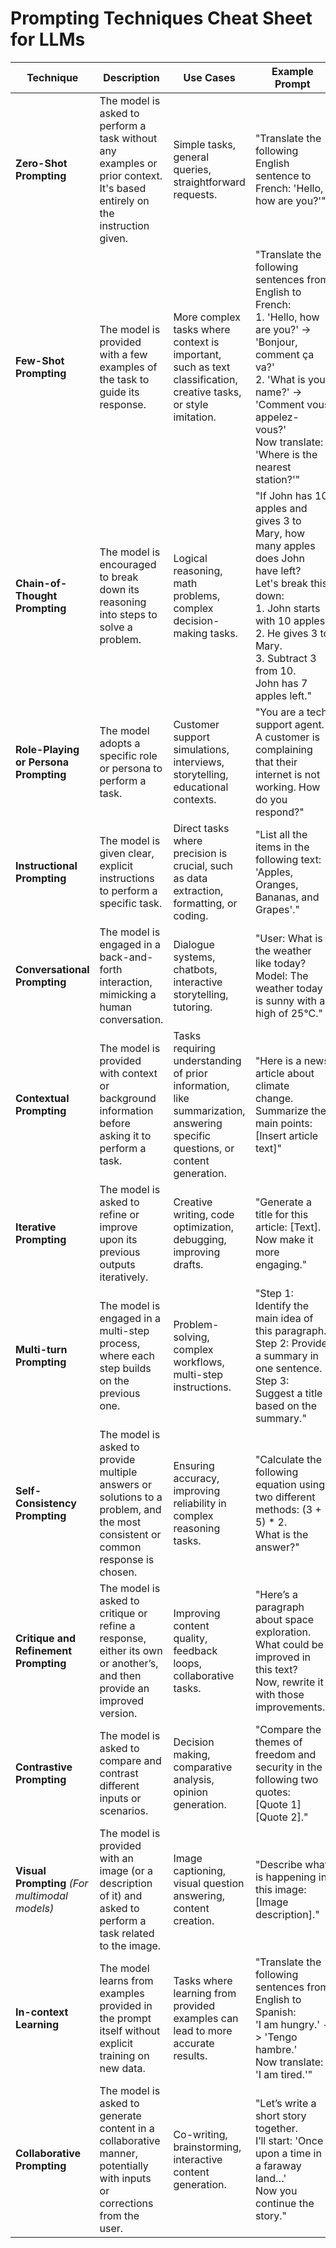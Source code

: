 # Prompting Techniques Cheat Sheet for LLMs

| **Technique**                       | **Description**                                                                                                        | **Use Cases**                                                                                         | **Example Prompt**                                                                                                                                               |
|-------------------------------------|------------------------------------------------------------------------------------------------------------------------|--------------------------------------------------------------------------------------------------------|------------------------------------------------------------------------------------------------------------------------------------------------------------------|
| **Zero-Shot Prompting**             | The model is asked to perform a task without any examples or prior context. It's based entirely on the instruction given. | Simple tasks, general queries, straightforward requests.                                               | "Translate the following English sentence to French: 'Hello, how are you?'"                                                                                      |
| **Few-Shot Prompting**              | The model is provided with a few examples of the task to guide its response.                                            | More complex tasks where context is important, such as text classification, creative tasks, or style imitation. | "Translate the following sentences from English to French:  <br> 1. 'Hello, how are you?' -> 'Bonjour, comment ça va?'  <br> 2. 'What is your name?' -> 'Comment vous appelez-vous?'  <br> Now translate: 'Where is the nearest station?'" |
| **Chain-of-Thought Prompting**      | The model is encouraged to break down its reasoning into steps to solve a problem.                                      | Logical reasoning, math problems, complex decision-making tasks.                                        | "If John has 10 apples and gives 3 to Mary, how many apples does John have left? <br> Let's break this down:  <br> 1. John starts with 10 apples.  <br> 2. He gives 3 to Mary.  <br> 3. Subtract 3 from 10.  <br> John has 7 apples left." |
| **Role-Playing or Persona Prompting** | The model adopts a specific role or persona to perform a task.                                                           | Customer support simulations, interviews, storytelling, educational contexts.                           | "You are a tech support agent. A customer is complaining that their internet is not working. How do you respond?"                                                  |
| **Instructional Prompting**         | The model is given clear, explicit instructions to perform a specific task.                                              | Direct tasks where precision is crucial, such as data extraction, formatting, or coding.                | "List all the items in the following text: 'Apples, Oranges, Bananas, and Grapes'."                                                                               |
| **Conversational Prompting**        | The model is engaged in a back-and-forth interaction, mimicking a human conversation.                                    | Dialogue systems, chatbots, interactive storytelling, tutoring.                                         | "User: What is the weather like today? <br> Model: The weather today is sunny with a high of 25°C."                                                                     |
| **Contextual Prompting**            | The model is provided with context or background information before asking it to perform a task.                         | Tasks requiring understanding of prior information, like summarization, answering specific questions, or content generation. | "Here is a news article about climate change. Summarize the main points: [Insert article text]"                                                                   |
| **Iterative Prompting**             | The model is asked to refine or improve upon its previous outputs iteratively.                                           | Creative writing, code optimization, debugging, improving drafts.                                        | "Generate a title for this article: [Text]. <br> Now make it more engaging."                                                                                           |
| **Multi-turn Prompting**            | The model is engaged in a multi-step process, where each step builds on the previous one.                                 | Problem-solving, complex workflows, multi-step instructions.                                            | "Step 1: Identify the main idea of this paragraph. <br> Step 2: Provide a summary in one sentence. <br> Step 3: Suggest a title based on the summary."                      |
| **Self-Consistency Prompting**      | The model is asked to provide multiple answers or solutions to a problem, and the most consistent or common response is chosen. | Ensuring accuracy, improving reliability in complex reasoning tasks.                                     | "Calculate the following equation using two different methods: (3 + 5) * 2. <br> What is the answer?"                                                                  |
| **Critique and Refinement Prompting** | The model is asked to critique or refine a response, either its own or another’s, and then provide an improved version.   | Improving content quality, feedback loops, collaborative tasks.                                         | "Here’s a paragraph about space exploration. <br> What could be improved in this text? <br> Now, rewrite it with those improvements."                                        |
| **Contrastive Prompting**           | The model is asked to compare and contrast different inputs or scenarios.                                                | Decision making, comparative analysis, opinion generation.                                              | "Compare the themes of freedom and security in the following two quotes: <br> [Quote 1] <br> [Quote 2]."                                                                |
| **Visual Prompting** *(For multimodal models)* | The model is provided with an image (or a description of it) and asked to perform a task related to the image.          | Image captioning, visual question answering, content creation.                                          | "Describe what is happening in this image: [Image description]."                                                                                                  |
| **In-context Learning**             | The model learns from examples provided in the prompt itself without explicit training on new data.                      | Tasks where learning from provided examples can lead to more accurate results.                           | "Translate the following sentences from English to Spanish:  <br> 'I am hungry.' -> 'Tengo hambre.'  <br> Now translate: 'I am tired.'"                                       |
| **Collaborative Prompting**         | The model is asked to generate content in a collaborative manner, potentially with inputs or corrections from the user.  | Co-writing, brainstorming, interactive content generation.                                              | "Let’s write a short story together. <br> I’ll start: 'Once upon a time in a faraway land…'  <br> Now you continue the story."                                               |
